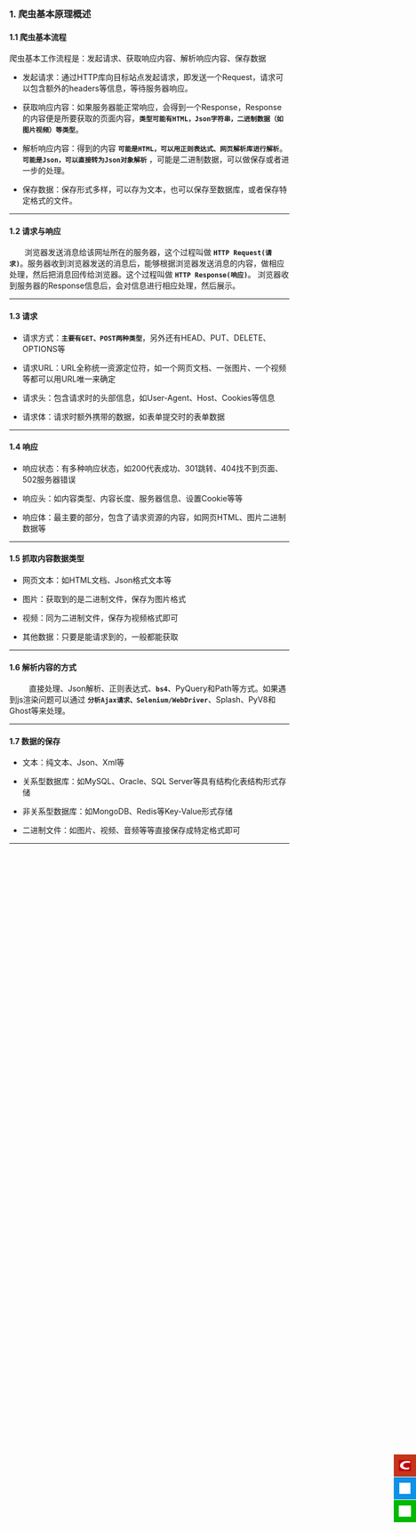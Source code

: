 ### 1. 爬虫基本原理概述
#### 1.1 爬虫基本流程
爬虫基本工作流程是：发起请求、获取响应内容、解析响应内容、保存数据

- 发起请求：通过HTTP库向目标站点发起请求，即发送一个Request，请求可以包含额外的headers等信息，等待服务器响应。

- 获取响应内容：如果服务器能正常响应，会得到一个Response，Response的内容便是所要获取的页面内容，**`类型可能有HTML，Json字符串，二进制数据（如图片视频）等类型`**。

- 解析响应内容：得到的内容 **`可能是HTML，可以用正则表达式、网页解析库进行解析`**。**`可能是Json，可以直接转为Json对象解析`** ，可能是二进制数据，可以做保存或者进一步的处理。

- 保存数据：保存形式多样，可以存为文本，也可以保存至数据库，或者保存特定格式的文件。

<hr>

#### 1.2 请求与响应
&nbsp;&nbsp;&nbsp;&nbsp;&nbsp;&nbsp;&nbsp;浏览器发送消息给该网址所在的服务器，这个过程叫做 **`HTTP Request(请求)`**。服务器收到浏览器发送的消息后，能够根据浏览器发送消息的内容，做相应处理，然后把消息回传给浏览器。这个过程叫做 **`HTTP Response(响应)`**。 浏览器收到服务器的Response信息后，会对信息进行相应处理，然后展示。
<hr>

#### 1.3 请求
* 请求方式：**`主要有GET、POST两种类型`**，另外还有HEAD、PUT、DELETE、OPTIONS等

* 请求URL：URL全称统一资源定位符，如一个网页文档、一张图片、一个视频等都可以用URL唯一来确定

* 请求头：包含请求时的头部信息，如User-Agent、Host、Cookies等信息

* 请求体：请求时额外携带的数据，如表单提交时的表单数据

<hr>

#### 1.4 响应
* 响应状态：有多种响应状态，如200代表成功、301跳转、404找不到页面、502服务器错误

* 响应头：如内容类型、内容长度、服务器信息、设置Cookie等等

* 响应体：最主要的部分，包含了请求资源的内容，如网页HTML、图片二进制数据等

<hr>

#### 1.5 抓取内容数据类型
- 网页文本：如HTML文档、Json格式文本等

- 图片：获取到的是二进制文件，保存为图片格式

- 视频：同为二进制文件，保存为视频格式即可

- 其他数据：只要是能请求到的，一般都能获取

<hr>

#### 1.6 解析内容的方式
&nbsp;&nbsp;&nbsp;&nbsp;&nbsp;&nbsp;&nbsp;&nbsp;&nbsp;直接处理、Json解析、正则表达式、**`bs4`**、PyQuery和Path等方式。如果遇到js渲染问题可以通过 **`分析Ajax请求、Selenium/WebDriver`**、Splash、PyV8和Ghost等来处理。
<hr>

#### 1.7 数据的保存
- 文本：纯文本、Json、Xml等

- 关系型数据库：如MySQL、Oracle、SQL Server等具有结构化表结构形式存储

- 非关系型数据库：如MongoDB、Redis等Key-Value形式存储

- 二进制文件：如图片、视频、音频等等直接保存成特定格式即可

<hr>
<div style="width: 60px;height: auto;z-index: 99;bottom: 30%;position: fixed;right: 0px" id="plug-ins">
    <div style="position: relative;float: right">
        <a target="_blank" href="https://blog.csdn.net/thanlon" id="weibo"
           style="display: block;width: 40px;height: 40px;background-color: #c4351b;margin-top: 1px;">
            <img width="22" height="20" src="../img/csdn.jpeg" alt=""
                 style="margin-top: 10px;margin-left: 9px">
        </a>
        <a target="_blank" href="http://wpa.qq.com/msgrd?v=3&uin=3330447288&site=qq&menu=yes" id="qq" style="display: block;width: 40px;height: 40px;background-color:#0e91e8;margin-top: 1px">
            <img width="20" height="20" src="../img/qq.png" 
                 style="margin-top: 10px;margin-left: 10px" alt="点击这里给我发消息" title="点击这里给我发消息">
        </a>
        <a href="javascript:" id="wechat"
           style="display: block;width: 40px;height: 40px;background-color:#01b901;margin-top:1px">
            <img width="22" height="20" src="../img/wechat.png"
                 style="margin-top: 10px;margin-left: 9px">
        </a>
        <a href="javascript:" id="go_top"
           style="display: none;width: 40px;height: 40px;background-color: #b5b5b5;margin-top: 1px">
            <img width="22" height="20" src="../img/top.png" alt=""
                 style="margin-top: 10px;margin-left: 9px">
        </a>
    </div>
</div>
